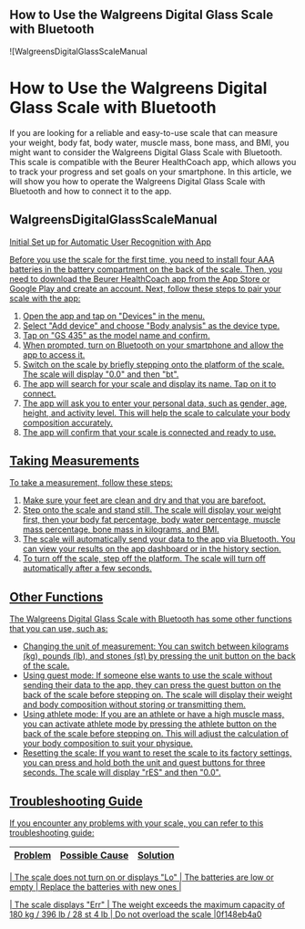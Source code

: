 ## How to Use the Walgreens Digital Glass Scale with Bluetooth

 
![WalgreensDigitalGlassScaleManual 
<h1>How to Use the Walgreens Digital Glass Scale with Bluetooth</h1>
<p>If you are looking for a reliable and easy-to-use scale that can measure your weight, body fat, body water, muscle mass, bone mass, and BMI, you might want to consider the Walgreens Digital Glass Scale with Bluetooth. This scale is compatible with the Beurer HealthCoach app, which allows you to track your progress and set goals on your smartphone. In this article, we will show you how to operate the Walgreens Digital Glass Scale with Bluetooth and how to connect it to the app.</p>
<h2>WalgreensDigitalGlassScaleManual</h2>
<p><a href=](https://i.ytimg.com/vi/l8Iq92xVFBA/maxresdefault.jpg)**Download**
 
## Initial Set up for Automatic User Recognition with App
 
Before you use the scale for the first time, you need to install four AAA batteries in the battery compartment on the back of the scale. Then, you need to download the Beurer HealthCoach app from the App Store or Google Play and create an account. Next, follow these steps to pair your scale with the app:
 
1. Open the app and tap on "Devices" in the menu.
2. Select "Add device" and choose "Body analysis" as the device type.
3. Tap on "GS 435" as the model name and confirm.
4. When prompted, turn on Bluetooth on your smartphone and allow the app to access it.
5. Switch on the scale by briefly stepping onto the platform of the scale. The scale will display "0.0" and then "bt".
6. The app will search for your scale and display its name. Tap on it to connect.
7. The app will ask you to enter your personal data, such as gender, age, height, and activity level. This will help the scale to calculate your body composition accurately.
8. The app will confirm that your scale is connected and ready to use.

## Taking Measurements
 
To take a measurement, follow these steps:

1. Make sure your feet are clean and dry and that you are barefoot.
2. Step onto the scale and stand still. The scale will display your weight first, then your body fat percentage, body water percentage, muscle mass percentage, bone mass in kilograms, and BMI.
3. The scale will automatically send your data to the app via Bluetooth. You can view your results on the app dashboard or in the history section.
4. To turn off the scale, step off the platform. The scale will turn off automatically after a few seconds.

## Other Functions
 
The Walgreens Digital Glass Scale with Bluetooth has some other functions that you can use, such as:

- Changing the unit of measurement: You can switch between kilograms (kg), pounds (lb), and stones (st) by pressing the unit button on the back of the scale.
- Using guest mode: If someone else wants to use the scale without sending their data to the app, they can press the guest button on the back of the scale before stepping on. The scale will display their weight and body composition without storing or transmitting them.
- Using athlete mode: If you are an athlete or have a high muscle mass, you can activate athlete mode by pressing the athlete button on the back of the scale before stepping on. This will adjust the calculation of your body composition to suit your physique.
- Resetting the scale: If you want to reset the scale to its factory settings, you can press and hold both the unit and guest buttons for three seconds. The scale will display "rES" and then "0.0".

## Troubleshooting Guide
 
If you encounter any problems with your scale, you can refer to this troubleshooting guide:

| Problem | Possible Cause | Solution |
| --- | --- | --- |

| The scale does not turn on or displays "Lo" | The batteries are low or empty | Replace the batteries with new ones |

| The scale displays "Err" | The weight exceeds the maximum capacity of 180 kg / 396 lb / 28 st 4 lb | Do not overload the scale |0f148eb4a0
